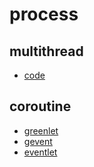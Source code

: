 ﻿# process

## multithread

- [code](https://github.com/gaoxinge/network/tree/master/process/multithread/code)

## coroutine

- [greenlet](https://github.com/gaoxinge/network/tree/master/process/coroutine/greenlet)
- [gevent](https://github.com/gaoxinge/network/tree/master/process/coroutine/gevent)
- [eventlet](https://github.com/gaoxinge/network/tree/master/process/coroutine/eventlet)
